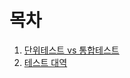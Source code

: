 # 목차
1. [단위테스트 vs 통합테스트](https://github.com/minseon33/practice/blob/main/unitTest_integrationTest/%EB%8B%A8%EC%9C%84%ED%85%8C%EC%8A%A4%ED%8A%B8_vs_%ED%86%B5%ED%95%A9%ED%85%8C%EC%8A%A4%ED%8A%B8.md)
1. [테스트 대역](https://github.com/minseon33/practice/blob/main/unitTest_integrationTest/%ED%85%8C%EC%8A%A4%ED%8A%B8%EB%8C%80%EC%97%AD.md)